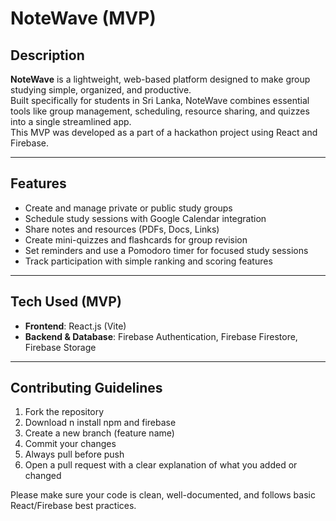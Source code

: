 # NoteWave (MVP)

## Description

**NoteWave** is a lightweight, web-based platform designed to make group studying simple, organized, and productive.  
Built specifically for students in Sri Lanka, NoteWave combines essential tools like group management, scheduling, resource sharing, and quizzes into a single streamlined app.  
This MVP was developed as a part of a hackathon project using React and Firebase.

---

## Features

- Create and manage private or public study groups
- Schedule study sessions with Google Calendar integration
- Share notes and resources (PDFs, Docs, Links)
- Create mini-quizzes and flashcards for group revision
- Set reminders and use a Pomodoro timer for focused study sessions
- Track participation with simple ranking and scoring features

---

## Tech Used (MVP)

- **Frontend**: React.js (Vite)
- **Backend & Database**: Firebase Authentication, Firebase Firestore, Firebase Storage

---

## Contributing Guidelines

1. Fork the repository
2. Download n install npm and firebase
3. Create a new branch (feature name)
4. Commit your changes
5. Always pull before push
6. Open a pull request with a clear explanation of what you added or changed

Please make sure your code is clean, well-documented, and follows basic React/Firebase best practices.
